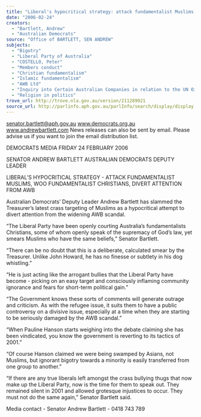 ```yaml
---
title: "Liberal's hypocritical strategy: attack fundamentalist Muslims, woo fundamentalist Christians, divert attention from AWB."
date: "2006-02-24"
creators:
  - "Bartlett, Andrew"
  - "Australian Democrats"
source: "Office of BARTLETT, SEN ANDREW"
subjects:
  - "Bigotry"
  - "Liberal Party of Australia"
  - "COSTELLO, Peter"
  - "Members conduct"
  - "Christian fundamentalism"
  - "Islamic fundamentalism"
  - "AWB Ltd"
  - "Inquiry into Certain Australian Companies in relation to the UN Oil for Food Programme"
  - "Religion in politics"
trove_url: http://trove.nla.gov.au/version/211289921
source_url: http://parlinfo.aph.gov.au/parlInfo/search/display/display.w3p;query=Id%3A%22media/pressrel/TSUI6%22
---
```


 

 

 senator.bartlett@aph.gov.au     www.democrats.org.au    www.andrewbartlett.com  News releases can also be sent by email. Please advise us if you want to join the email distribution list. 

 DEMOCRATS  MEDIA                                     FRIDAY 24 FEBRUARY 2006 

 SENATOR ANDREW BARTLETT  AUSTRALIAN DEMOCRATS DEPUTY LEADER 

 LIBERAL’S HYPOCRITICAL STRATEGY - ATTACK  FUNDAMENTALIST MUSLIMS, WOO FUNDAMENTALIST  CHRISTIANS, DIVERT ATTENTION FROM AWB   

 Australian Democrats’ Deputy Leader Andrew Bartlett has slammed the Treasurer’s latest crass  targeting of Muslims as a hypocritical attempt to divert attention from the widening AWB scandal. 

 “The Liberal Party have been openly courting Australia’s fundamentalists Christians, some of whom  openly speak of the supremacy of God’s law, yet smears Muslims who have the same beliefs,”  Senator Bartlett. 

 “There can be no doubt that this is a deliberate, calculated smear by the Treasurer.  Unlike John  Howard, he has no finesse or subtlety in his dog whistling.” 

 “He is just acting like the arrogant bullies that the Liberal Party have become - picking on an easy  target and consciously inflaming community ignorance and fears for short-term political gain.” 

 “The Government knows these sorts of comments will generate outrage and criticism.  As with the  refugee issue, it suits them to have a public controversy on a divisive issue, especially at a time  when they are starting to be seriously damaged by the AWB scandal.” 

 “When Pauline Hanson starts weighing into the debate claiming she has been vindicated, you know  the government is reverting to its tactics of 2001.” 

 “Of course Hanson claimed we were being swamped by Asians, not Muslims, but ignorant bigotry  towards a minority is easily transferred from one group to another.” 

 “If there are any true liberals left amongst the crass bullying thugs that now make up the Liberal  Party, now is the time for them to speak out.  They remained silent in 2001 and allowed grotesque  injustices to occur.  They must not do the same again,” Senator Bartlett said. 

 Media contact - Senator Andrew Bartlett - 0418 743 789 

